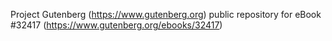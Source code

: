 Project Gutenberg (https://www.gutenberg.org) public repository for eBook #32417 (https://www.gutenberg.org/ebooks/32417)
